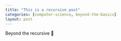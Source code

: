 ```yaml
---
title: "This is a recursive post"
categories: [computer-science, beyond-the-basics]
layout: post
---
```


Beyond the recursive 🔄